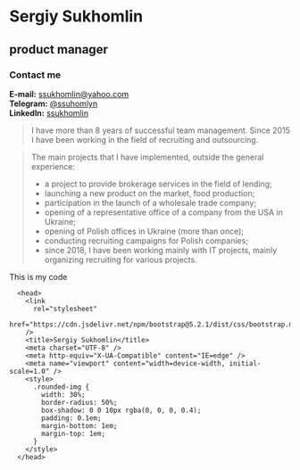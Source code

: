 # **Sergiy Sukhomlin**
## **product manager**

### Contact me
**E-mail:** [ssukhomlin@yahoo.com](mailto:ssukhomlin@yahoo.com)  
**Telegram:** [@ssuhomlyn](https://t.me/ssuhomlyn)  
**LinkedIn:** [ssukhomlin](https://www.linkedin.com/in/ssukhomlin/)

> I have more than 8 years of successful team management. Since 2015 I have been working in the field of recruiting and outsourcing.

> The main projects that I have implemented, outside the general experience:
> - a project to provide brokerage services in the field of lending;
> - launching a new product on the market, food production;
> - participation in the launch of a wholesale trade company;
> - opening of a representative office of a company from the USA in Ukraine;
> - opening of Polish offices in Ukraine (more than once);
> - conducting recruiting campaigns for Polish companies;
> - since 2018, I have been working mainly with IT projects, mainly organizing recruiting for various projects.

This is my code 
```
  <head>
    <link
      rel="stylesheet"
      href="https://cdn.jsdelivr.net/npm/bootstrap@5.2.1/dist/css/bootstrap.min.css"
    />
    <title>Sergiy Sukhomlin</title>
    <meta charset="UTF-8" />
    <meta http-equiv="X-UA-Compatible" content="IE=edge" />
    <meta name="viewport" content="width=device-width, initial-scale=1.0" />
    <style>
      .rounded-img {
        width: 30%;
        border-radius: 50%;
        box-shadow: 0 0 10px rgba(0, 0, 0, 0.4);
        padding: 0.1em;
        margin-bottom: 1em;
        margin-top: 1em;
      }
    </style>
  </head>

```


[def]: https://t.me/ssuhomlyn